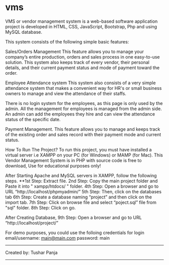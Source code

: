 # vms

VMS or vendor management system is a web-based software application project is developed in HTML, CSS, JavaScript, Bootstrap, Php and using MySQL database. 

This system consists of the following simple basic features:

Sales/Orders Management
		This feature allows you to manage your company’s entire production, orders and sales process in one easy-to-use solution. This system also keeps track of every vendor, their personal details, and their current payment status and mode of payment toward the order.

Employee Attendance system
		This system also consists of a very simple attendance system that makes a convenient way for HR's or small business owners to manage and view the attendance of their staffs.

There is no login system for the employees, as this page is only used by the admin. All the management for employees is managed from the admin side. An admin can add the employees they hire and can view the attendance status of the specific date.

Payment Management.
		This feature allows you to manage and keeps track of the existing order and sales record with their payment mode and current status.

How To Run The Project?
To run this project, you must have installed a virtual server i.e XAMPP on your PC (for Windows) or MAMP (for Mac). This Vendor Management System is in PHP with source code is free to download, Use for educational purposes only!

After Starting Apache and MySQL servers in XAMPP, follow the following steps.
	**1st Step: Extract file.
	2nd Step: Copy the main project folder and Paste it into " xampp/htdocs/ " folder.
	4th Step: Open a browser and go to URL “http://localhost/phpmyadmin/”
	5th Step: Then, click on the databases tab
	6th Step: Create a database naming “project” and then click on the import tab.
	7th Step: Click on browse file and select “poject.sql” file from "sql" folder.
	8th Step: Click on go.

After Creating Database,
	9th Step: Open a browser and go to URL “http://localhost/project/”


For demo purposes, you could use the folloing credentials for login
	email/username: main@main.com
	password: main








**************************************

Created by:	Tushar Panja


**************************************



